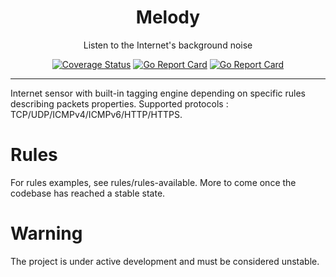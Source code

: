 <p align="center">
  <h1 align="center">Melody</h1>
  <p align="center">Listen to the Internet's background noise</p>
</p>

<p align="center">
    <a href="https://coveralls.io/repos/github/bonjourmalware/melody/badge.svg?branch=master"><img src="https://coveralls.io/github/bonjourmalware/melody?branch=master" alt="Coverage Status"/></a>
    <a href="https://goreportcard.com/badge/github.com/bonjourmalware/melody"><img src="https://goreportcard.com/badge/github.com/bonjourmalware/melody" alt="Go Report Card"/></a>
    <a href="https://opensource.org/licenses/MIT"><img src="https://img.shields.io/badge/License-MIT-yellow.svg" alt="Go Report Card"/></a>
</p>

----
Internet sensor with built-in tagging engine depending on specific rules describing packets properties. Supported protocols : TCP/UDP/ICMPv4/ICMPv6/HTTP/HTTPS. 

# Rules
For rules examples, see rules/rules-available. More to come once the codebase has reached a stable state.

# Warning
The project is under active development and must be considered unstable.
